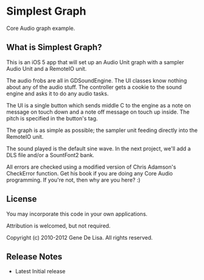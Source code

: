 Simplest Graph
======

Core Audio graph example.

What is Simplest Graph?
---------------
This is an iOS 5 app that will set up an Audio Unit graph with a sampler Audio Unit and a RemoteIO unit.

The audio frobs are all in GDSoundEngine. The UI classes know nothing about any of the audio stuff. The controller gets a cookie to the sound engine and asks it to do any audio tasks.

 The UI is a single button which sends middle C to the engine as a note on message on touch down and a note off message on touch up inside. The pitch is
 specified in the button's tag.

The graph is as simple as possible; the sampler unit feeding directly into the RemoteIO unit. 

The sound played is the default sine wave. In the next project, we'll add a DLS file and/or a SountFont2 bank.

All errors are checked using a modified version of Chris Adamson's CheckError function.
Get his book if you are doing any Core Audio programming. If you're not, then why are you here? :)

License
-------

You may incorporate this code in your own applications.

Attribution is welcomed, but not required.

Copyright (c) 2010-2012 Gene De Lisa. All rights reserved.


Release Notes
-------------

* Latest
Initial release